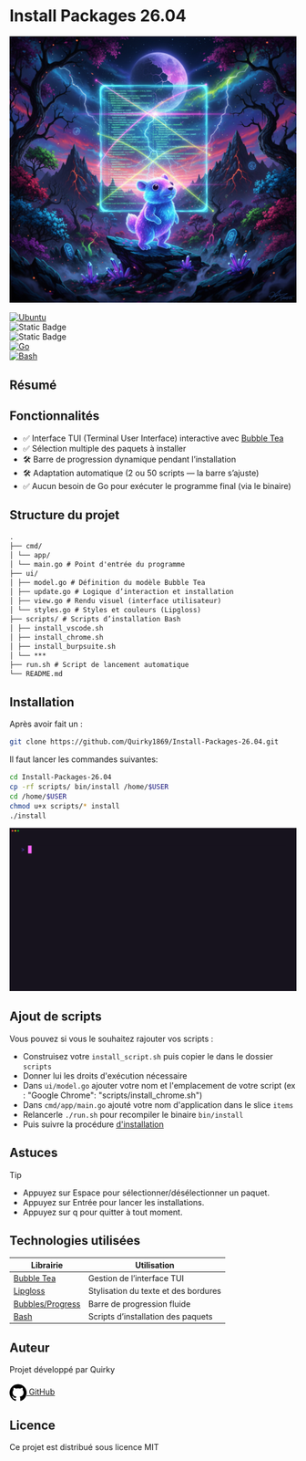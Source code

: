 # Install Packages 26.04

![](./_images/go.png)  

[![Ubuntu](https://img.shields.io/badge/Ubuntu-26.04-E95420?style=plastic&logo=ubuntu)](https://www.ubuntu-fr.org/download/)  
![Static Badge](https://img.shields.io/badge/Install-Packages_26.04-cyan?style=plastic)  
![Static Badge](https://img.shields.io/badge/License-MIT-8A2BE2?style=plastic)  
[![Go](https://img.shields.io/badge/Go-1.25+-00ADD8?style=plastic&logo=go)](https://golang.org/)  
[![Bash](https://img.shields.io/badge/GNU-Bash-4EAA25?style=plastic&logo=gnubash)](https://www.gnu.org/software/bash/)  

## Résumé



## Fonctionnalités

- ✅ Interface TUI (Terminal User Interface) interactive avec [Bubble Tea](https://github.com/charmbracelet/bubbletea)
- ✅ Sélection multiple des paquets à installer
- 🛠️ Barre de progression dynamique pendant l’installation
- 🛠️ Adaptation automatique (2 ou 50 scripts — la barre s’ajuste)
- ✅ Aucun besoin de Go pour exécuter le programme final (via le binaire)

## Structure du projet
```
.  
├── cmd/  
│ └── app/  
│ └── main.go # Point d'entrée du programme  
├── ui/  
│ ├── model.go # Définition du modèle Bubble Tea  
│ ├── update.go # Logique d’interaction et installation  
│ ├── view.go # Rendu visuel (interface utilisateur)  
│ └── styles.go # Styles et couleurs (Lipgloss)  
├── scripts/ # Scripts d’installation Bash  
│ ├── install_vscode.sh  
│ ├── install_chrome.sh  
│ ├── install_burpsuite.sh  
│ └── ***
├── run.sh # Script de lancement automatique  
└── README.md  
```

## Installation

Après avoir fait un :
```bash
git clone https://github.com/Quirky1869/Install-Packages-26.04.git  
```

Il faut lancer les commandes suivantes:

```bash
cd Install-Packages-26.04  
cp -rf scripts/ bin/install /home/$USER  
cd /home/$USER  
chmod u+x scripts/* install  
./install  
```

![](./_images/gif/install-packages-26.04-Sakura.gif)  

## Ajout de scripts

Vous pouvez si vous le souhaitez rajouter vos scripts :
- Construisez votre `install_script.sh` puis copier le dans le dossier `scripts`  
- Donner lui les droits d'exécution nécessaire
- Dans `ui/model.go` ajouter votre nom et l'emplacement de votre script (ex : "Google Chrome":      "scripts/install_chrome.sh")
- Dans `cmd/app/main.go` ajouté votre nom d'application dans le slice `items`
- Relancerle `./run.sh` pour recompiler le binaire `bin/install`
- Puis suivre la procédure [d'installation](#installation)

## Astuces
> [!TIP]
> - Appuyez sur Espace pour sélectionner/désélectionner un paquet.  
> - Appuyez sur Entrée pour lancer les installations.  
> - Appuyez sur q pour quitter à tout moment.  

## Technologies utilisées  

| Librairie                                                    | Utilisation                          |
| ------------------------------------------------------------ | ------------------------------------ |
| [Bubble Tea](https://github.com/charmbracelet/bubbletea)     | Gestion de l’interface TUI           |
| [Lipgloss](https://github.com/charmbracelet/lipgloss)        | Stylisation du texte et des bordures |
| [Bubbles/Progress](https://github.com/charmbracelet/bubbles) | Barre de progression fluide          |
| [Bash](https://www.gnu.org/software/bash/manual/bash.html)                                                       | Scripts d’installation des paquets   |

## Auteur
Projet développé par Quirky  
<a href="https://github.com/Quirky1869" target="_blank">  
  <img src="./_images/github.png" alt="GitHub" width="30" height="30" style="vertical-align:middle;"> GitHub  
</a>  

## Licence
Ce projet est distribué sous licence MIT  
